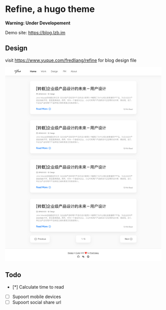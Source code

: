 # Refine, a hugo theme

**Warning: Under Developement**

Demo site: <https://blog.lzb.im>

## Design

visit <https://www.yuque.com/fredliang/refine> for blog design file

![ ](static/images/homepage.png)

## Todo

- [*] Calculate time to read
- [ ] Supoort mobile devices
- [ ] Supoort social share url